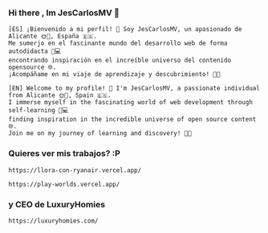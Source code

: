 ### Hi there , Im JesCarlosMV 👋

```
[ES] ¡Bienvenido a mi perfil! 👋 Soy JesCarlosMV, un apasionado de Alicante 🌞🏰, España 🇪🇸. 
Me sumerjo en el fascinante mundo del desarrollo web de forma autodidacta 🚀💻
encontrando inspiración en el increíble universo del contenido opensource 🌐.
¡Acompáñame en mi viaje de aprendizaje y descubrimiento! 🌱✨ 
```
```
[EN] Welcome to my profile! 👋 I'm JesCarlosMV, a passionate individual from Alicante 🌞🏰, Spain 🇪🇸.
I immerse myself in the fascinating world of web development through self-learning 🚀💻
finding inspiration in the incredible universe of open source content 🌐. 
Join me on my journey of learning and discovery! 🌱✨
```

### Quieres ver mis trabajos? :P

```
https://llora-con-ryanair.vercel.app/
```

```
https://play-worlds.vercel.app/
```

### y CEO de LuxuryHomies
```
https://luxuryhomies.com/
```
